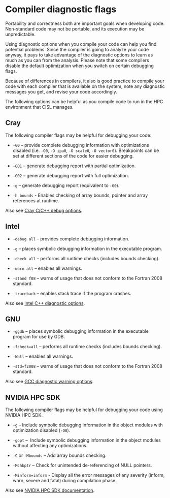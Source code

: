 # Compiler diagnostic flags

Portability and correctness both are important goals when developing
code. Non-standard code may not be portable, and its execution may be
unpredictable.

Using diagnostic options when you compile your code can help you find
potential problems. Since the compiler is going to analyze your code
anyway, it pays to take advantage of the diagnostic options to learn as
much as you can from the analysis. Please note that some compilers
disable the default optimization when you switch on certain debugging
flags.

Because of differences in compilers, it also is good practice to compile
your code with each compiler that is available on the system, note any
diagnostic messages you get, and revise your code accordingly.

The following options can be helpful as you compile code to run in the
HPC environment that CISL manages.

## Cray

The following compiler flags may be helpful for debugging your code:

- `-G0` – provide complete debugging information with optimizations
  disabled (i.e. `-O0`, `-O ipa0`, `-O scale0`, `-O vector0`).
  Breakpoints can be set at different sections of the code for easier
  debugging.

- `-G01` – generate debugging report with partial optimization.

- `-G02` – generate debugging report with full optimization.

- `-g`  – generate debugging report (equivalent to `-G0`).

- `-h bounds` - Enables checking of array bounds, pointer and array references at runtime.

Also see [Cray C/C++ debug
options](https://support.hpe.com/hpesc/public/docDisplay?docLocale=en_US&docId=a00115116en_us&page=Debug_Options.html).

## Intel

- `-debug all` – provides complete debugging information.

- `-g` – places symbolic debugging information in the executable
  program.

- `-check all` – performs all runtime checks (includes bounds checking).

- `-warn all` – enables all warnings.

- `-stand f08` – warns of usage that does not conform to the Fortran 2008 standard.

- `-traceback` – enables stack trace if the program crashes.

Also see [Intel C++ diagnostic
options](https://software.intel.com/en-us/cpp-compiler-developer-guide-and-reference-compiler-diagnostic-options).

## GNU

- `-ggdb` – places symbolic debugging information in the executable
  program for use by GDB.

- `-fcheck=all` – performs all runtime checks (includes bounds checking).

- `-Wall` – enables all warnings.

- `-std=f2008` – warns of usage that does not conform to the Fortran 2008 standard.

Also see [GCC diagnostic warning
options](http://gcc.gnu.org/onlinedocs/gcc-3.4.4/gcc/Warning-Options.html).

## NVIDIA HPC SDK

The following compiler flags may be helpful for debugging your code
using NVIDIA HPC SDK.

- `-g` – Include symbolic debugging information in the object modules with optimization disabled (`-O0`).

- `-gopt` –  Include symbolic debugging information in the object modules without affecting any optimizations.

- `-C` or `-Mbounds` – Add array bounds checking.

- `-Mchkptr` – Check for unintended de-referencing of NULL pointers.

- `-Minform=inform` - Display all the error messages of any severity (inform, warn, severe and fatal) during compilation phase.

Also see [NVIDIA HPC SDK
documentation](https://docs.nvidia.com/hpc-sdk/compilers/hpc-compilers-user-guide/#freq-used-options).
